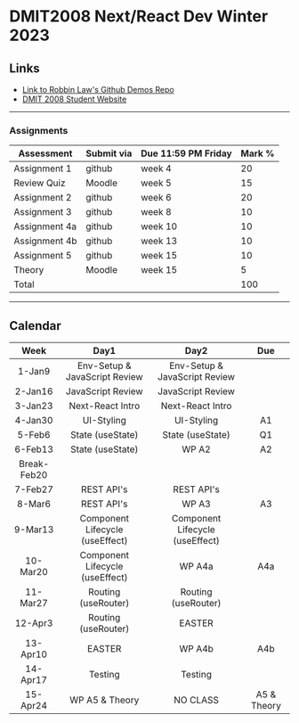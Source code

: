 # DMIT2008 Next/React Dev Winter 2023

## Links

- [Link to Robbin Law's Github Demos Repo](https://github.com/RobbinLawJavaScript/next-react-demos)
- [DMIT 2008 Student Website](https://dmit-2008.github.io/dmit2008/)

---

### Assignments

| Assessment | Submit via | Due 11:59 PM Friday | Mark %|
|---|---|---|---|
| Assignment 1 | github | week 4  | 20 |
| Review Quiz | Moodle | week 5  | 15 |
| Assignment 2 | github | week 6  | 20 |
| Assignment 3 | github | week 8  | 10 |
| Assignment 4a| github | week 10  | 10 |
| Assignment 4b| github | week 13  | 10 |
| Assignment 5 | github | week 15  | 10 |
| Theory | Moodle | week 15  | 5 |
|Total|||100|

---

## Calendar

|Week|Day1|Day2|Due|
|:-:|:-:|:-:|:-:|
|1-Jan9|Env-Setup & JavaScript Review|Env-Setup & JavaScript Review|
|2-Jan16|JavaScript Review|JavaScript Review|
|3-Jan23|Next-React Intro|Next-React Intro|
|4-Jan30|UI-Styling|UI-Styling|A1|
|5-Feb6|State (useState)|State (useState)|Q1|
|6-Feb13|State (useState)|WP A2|A2|
|Break-Feb20||||
|7-Feb27|REST API's|REST API's|
|8-Mar6|REST API's|WP A3|A3|
|9-Mar13|Component Lifecycle (useEffect)|Component Lifecycle (useEffect)|
|10-Mar20|Component Lifecycle (useEffect)|WP A4a|A4a|
|11-Mar27|Routing (useRouter)|Routing (useRouter)|
|12-Apr3|Routing (useRouter)|EASTER||
|13-Apr10|EASTER|WP A4b|A4b|
|14-Apr17|Testing|Testing||
|15-Apr24|WP A5 & Theory|NO CLASS|A5 & Theory|
